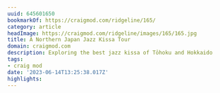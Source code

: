 ```yaml
---
uuid: 645601650
bookmarkOf: https://craigmod.com/ridgeline/165/
category: article
headImage: https://craigmod.com/ridgeline/images/165/165.jpg
title: A Northern Japan Jazz Kissa Tour
domain: craigmod.com
description: Exploring the best jazz kissa of Tōhoku and Hokkaido
tags:
- craig mod
date: '2023-06-14T13:25:38.017Z'
highlights:
---
```



